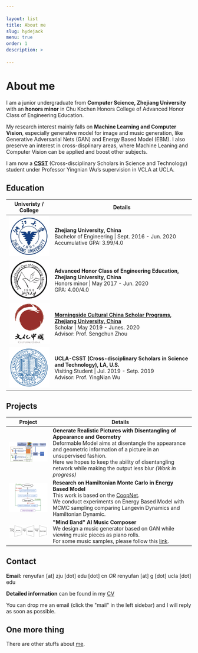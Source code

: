 ```yaml
---

layout: list
title: About me
slug: hydejack
menu: true
order: 1
description: >

---
```


# About me

I am a junior undergraduate from **Computer Science, Zhejiang University** with an **honors minor** in Chu Kochen Honors College of Advanced Honor Class of Engineering Education. 

My research interest mainly falls on **Machine Learning and Computer Vision**, especially generative model for image and music generation, like Generative Adversarial Nets (GAN) and Energy Based Model (EBM). I also preserve an interest in cross-displinary areas, where Machine Leaning and Computer Vision can be applied and boost other subjects.

I am now a [**CSST**](https://csst.ucla.edu/) (Cross-disciplinary Scholars in Science and Technology) student under Professor Yingnian Wu’s supervision in VCLA at UCLA.

## Education

|                  Univeristy / College                   | Details                                                      |
| :-----------------------------------------------------: | ------------------------------------------------------------ |
|   <img src="/assets/img/ZJU.png" style="zoom:80%" />    | **Zhejiang University, China**                                 <br />Bachelor of Engineering \| Sept. 2016 - Jun. 2020<br />Accumulative GPA: 3.99/4.0 |
| <img src="/assets/img/ACEE_log.png" style="zoom:80%" /> | **Advanced Honor Class of Engineering Education, Zhejiang University, China**<br />Honors minor \| May 2017 - Jun. 2020<br />GPA: 4.00/4.0<br /> |
| <img src="/assets/img/morning.png" style="zoom:80%" />  | [**Morningside Cultural China Scholar Programs, Zhejiang University, China**](/assets/pdf/Morningside.pdf)<br />Scholar \| May 2019 - Junes. 2020<br />Advisor: Prof. Sengchun Zhou |
|   <img src="/assets/img/UCLA.png" style="zoom:80%" />   | **UCLA-CSST (Cross-disciplinary Scholars in Science and Technology), LA, U.S.**<br />Visiting Student \| Jul. 2019 - Setp. 2019<br />Advisor: Prof. YingNian Wu |

## Projects

| Project                                                   | Details&nbsp;                                                |
| --------------------------------------------------------- | ------------------------------------------------------------ |
| <img src="/assets/img/deformable.png" style="zoom:20%" /> | **Generate Realistic Pictures with Disentangling of Appearance and Geometry**<br />Deformable Model aims at disentangle the appearance and geometric information of a picture in an unsupervised fashion.<br />Here we hopes to keep the ability of disentangling network while making the output less blur *(Work in progress)* |
| <img src="/assets/img/Coop.png" style="zoom:20%" />       | **Research on Hamiltonian Monte Carlo in Energy Based Model**<br />This work is based on the [CoopNet](https://arxiv.org/abs/1609.09408).<br />We conduct experiments on Energy Based Model with MCMC sampling comparing Langevin Dynamics and Hamiltonian Dynamic. |
| <img src="/assets/img/CLAF.png" style="zoom:20%" />       | **"Mind Band" AI Music Composer**<br />We design a music generator based on GAN while viewing music pieces as piano rolls.<br />For some music samples, please follow this [link](http://ryf1123.github.io/personal/2019-08-11-music/). |

## Contact

**Email:** renyufan [at] zju [dot] edu [dot] cn *OR* renyufan [at] g [dot] ucla [dot] edu

**Detailed information** can be found in my [CV](https://ryf1123.github.io/assets/pdf/cv)

You can drop me an email (click the "mail" in the left sidebar) and I will reply as soon as possible.

## One more thing

There are other stuffs about [me](https://ryf1123.github.io). 
